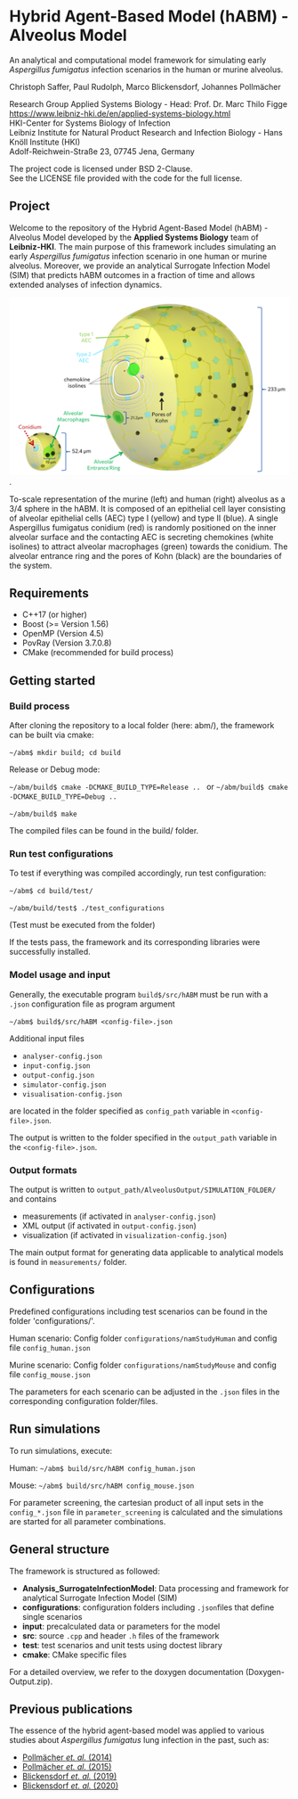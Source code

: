 # Hybrid Agent-Based Model (hABM) - Alveolus Model

An analytical and computational model framework for simulating early *Aspergillus fumigatus* infection scenarios in the human or murine alveolus.

Christoph Saffer, Paul Rudolph, Marco Blickensdorf, Johannes Pollmächer

Research Group Applied Systems Biology - Head: Prof. Dr. Marc Thilo Figge\
https://www.leibniz-hki.de/en/applied-systems-biology.html \
HKI-Center for Systems Biology of Infection\
Leibniz Institute for Natural Product Research and Infection Biology - Hans Knöll Institute (HKI)\
Adolf-Reichwein-Straße 23, 07745 Jena, Germany

The project code is licensed under BSD 2-Clause.\
See the LICENSE file provided with the code for the full license.

## Project

Welcome to the repository of the Hybrid Agent-Based Model (hABM) - Alveolus Model developed by the **Applied Systems Biology** team of **Leibniz-HKI**.
The main purpose of this framework includes simulating an early *Aspergillus fumigatus* infection scenario in one human or murine alveolus. Moreover, we provide an analytical Surrogate Infection Model (SIM) that predicts hABM outcomes in a fraction of time and allows extended analyses of infection dynamics.

![](alveolusImage.png "To-scale representation of one murine (left) and human (right) Alveolus").

To-scale representation of the murine (left) and human (right) alveolus as a 3/4
sphere in the hABM. It is composed of an epithelial cell layer consisting of alveolar epithelial
cells (AEC) type I (yellow) and type II (blue). A single Aspergillus fumigatus conidium (red) is
randomly positioned on the inner alveolar surface and the contacting AEC is secreting
chemokines (white isolines) to attract alveolar macrophages (green) towards the conidium.
The alveolar entrance ring and the pores of Kohn (black) are the boundaries of the system.

## Requirements
- C++17 (or higher)
- Boost (>= Version 1.56)
- OpenMP (Version 4.5)
- PovRay (Version 3.7.0.8)
- CMake (recommended for build process)

## Getting started
### Build process

After cloning the repository to a local folder (here: abm/), the framework can be built via cmake:

`~/abm$ mkdir build; cd build`

Release or Debug mode: 

`~/abm/build$ cmake -DCMAKE_BUILD_TYPE=Release .. `
or `~/abm/build$ cmake -DCMAKE_BUILD_TYPE=Debug .. `

`~/abm/build$ make `

The compiled files can be found in the build/ folder.

### Run test configurations

To test if everything was compiled accordingly, run test configuration:

`~/abm$ cd build/test/`

`~/abm/build/test$ ./test_configurations`

(Test must be executed from the folder)

If the tests pass, the framework and its corresponding libraries were successfully installed.

### Model usage and input

Generally, the executable program `build$/src/hABM` must be run with a `.json` configuration file as program argument

`~/abm$ build$/src/hABM <config-file>.json` 

Additional input files 
- `analyser-config.json`
- `input-config.json`
- `output-config.json`
- `simulator-config.json`
- `visualisation-config.json`

are located in the folder specified as `config_path` variable in `<config-file>.json`.

The output is written to the folder specified in the `output_path` variable in the `<config-file>.json`. 

### Output formats

The output is written to `output_path/AlveolusOutput/SIMULATION_FOLDER/` and contains
- measurements (if activated in `analyser-config.json`)
- XML output (if activated in `output-config.json`)
- visualization (if activated in `visualization-config.json`)

The main output format for generating data applicable to analytical models is found in `measurements/` folder.

## Configurations

Predefined configurations including test scenarios can be found in the folder 'configurations/'. 

Human scenario: Config folder `configurations/namStudyHuman` and config file `config_human.json`
  
Murine scenario: Config folder `configurations/namStudyMouse` and config file `config_mouse.json` 

The parameters for each scenario can be adjusted in the `.json` files in the corresponding configuration folder/files.

## Run simulations 

To run simulations, execute:

Human: `~/abm$ build/src/hABM config_human.json`

Mouse: `~/abm$ build/src/hABM config_mouse.json`

For parameter screening, the cartesian product of all input sets in the `config_*.json` file in `parameter_screening` is calculated and the simulations are started for all parameter combinations.

## General structure
The framework is structured as followed:

- **Analysis_SurrogateInfectionModel**: Data processing and framework for analytical Surrogate Infection Model (SIM)
- **configurations**: configuration folders including `.json`files that define single scenarios
- **input**: precalculated data or parameters for the model
- **src**: source `.cpp` and header `.h` files of the framework
- **test**: test scenarios and unit tests using doctest library
- **cmake**: CMake specific files

For a detailed overview, we refer to the doxygen documentation (Doxygen-Output.zip).

## Previous publications

The essence of the hybrid agent-based model was applied to various studies about *Aspergillus fumigatus* lung infection in the past, such as:
- [Pollmächer *et. al.* (2014)](https://journals.plos.org/plosone/article?id=10.1371/journal.pone.0111630)
- [Pollmächer *et. al.* (2015)](https://www.frontiersin.org/articles/10.3389/fmicb.2015.00503/)
- [Blickensdorf *et. al.* (2019)](https://www.frontiersin.org/articles/10.3389/fimmu.2019.00142/)
- [Blickensdorf *et. al.* (2020)](https://www.frontiersin.org/articles/10.3389/fmicb.2020.01951/)
